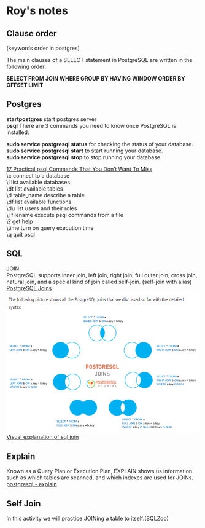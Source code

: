 # Roy's notes

## Clause order
(keywords order in postgres)

The main clauses of a SELECT statement in PostgreSQL are written in the following order:

**SELECT
FROM
JOIN
WHERE
GROUP BY
HAVING
WINDOW
ORDER BY
OFFSET
LIMIT**

## Postgres
**startpostgres** start postgres server  
**psql**
There are 3 commands you need to know once PostgreSQL is installed:

**sudo service postgresql status** for checking the status of your database.
**sudo service postgresql start** to start running your database.  
**sudo service postgresql stop** to stop running your database.

[17 Practical psql Commands That You Don’t Want To Miss](https://www.postgresqltutorial.com/postgresql-administration/psql-commands/)  
\c connect to a database  
\l list available databases  
\dt list available tables  
\d table_name describe a table  
\df list available functions  
\du list users and their roles  
\i filename execute psql commands from a file  
\\? get help  
\time turn on query execution time  
\q quit psql

## SQL
JOIN  
PostgreSQL supports inner join, left join, right join, full outer join, cross join, natural join, and a special kind of join called self-join. (self-join with alias)  
[PostgreSQL Joins](https://www.postgresqltutorial.com/postgresql-tutorial/postgresql-joins/)  
![join tables](https://github.com/roylyh/lighthouse-web-notes/blob/f6a3af66ccc16049ff9fa6e89ffb7035328eff19/docs/jointables.PNG)
[Visual explanation of sql join](https://blog.codinghorror.com/a-visual-explanation-of-sql-joins/)

## Explain
Known as a Query Plan or Execution Plan, EXPLAIN shows us information such as which tables are scanned, and which indexes are used for JOINs.  
[postgresql - explain](https://www.postgresql.org/docs/9.0/sql-explain.html)

## Self Join
In this activity we will practice JOINing a table to itself.(SQLZoo)
